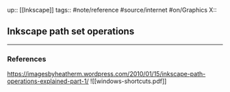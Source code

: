 up:: [[Inkscape]]
tags:: #note/reference  #source/internet  #on/Graphics
X:: 

## Inkscape path set operations



---

### References

https://imagesbyheatherm.wordpress.com/2010/01/15/inkscape-path-operations-explained-part-1/
![[windows-shortcuts.pdf]]
